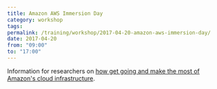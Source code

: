 ```yaml
---
title: Amazon AWS Immersion Day
category: workshop
tags:
permalink: /training/workshop/2017-04-20-amazon-aws-immersion-day/
date: 2017-04-20
from: "09:00"
to: "17:00"
---
```


Information for researchers on [how get going and make the most of Amazon's cloud infrastructure](https://aws.amazon.com/events/immersion-sheffield/).